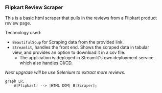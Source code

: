 ### Flipkart Review Scraper

This is a basic html scraper that pulls in the reviews from a Flipkart product review page.

Technology used:
- `BeautifulSoup` for Scraping data from the provided link.
- `Streamlit`, handles the front end. Shows the scraped data in tabular view, and provides an option to download it in a csv file.
    - The application is deployed in Streamlit's own deployment service which also handles CI/CD.

_Next upgrade will be use Selenium to extract more reviews._

```mermaid
graph LR;
    A[Flipkart] --> |HTML DOM| B[Scraper];
```
